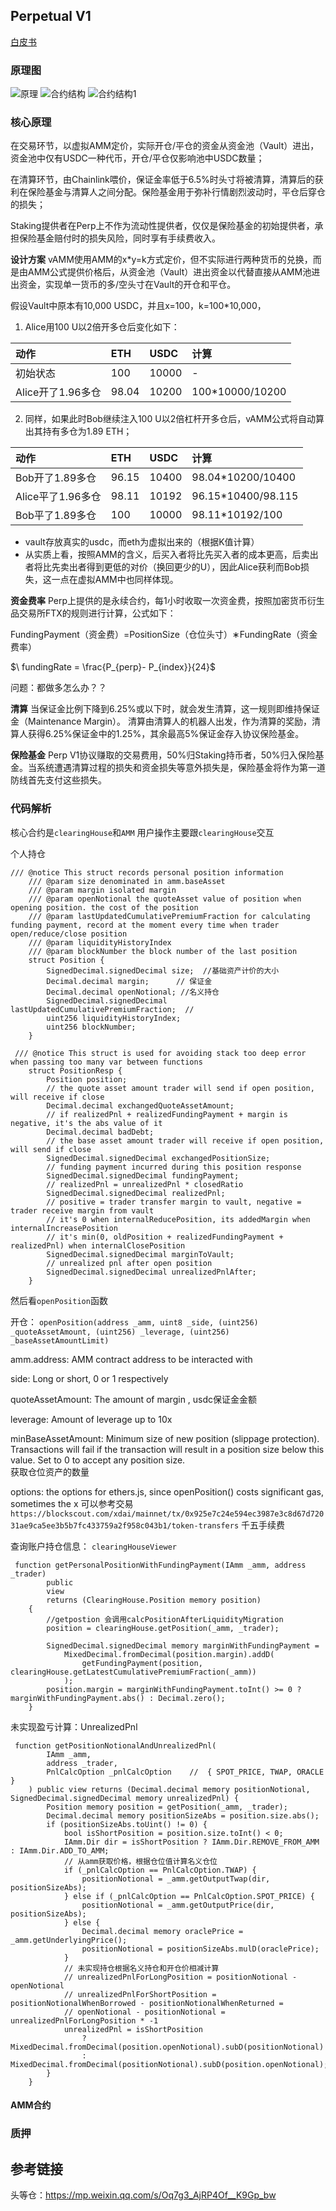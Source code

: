 
## Perpetual V1 

[白皮书](https://www.notion.so/Strike-Protocol-9049cc65e99246d886a230972d0cbd60) 
### 原理图
![原理](./imgs/perp.png)
![合约结构](./imgs/cal.png)
![合约结构1](./imgs/overview.svg)

### 核心原理
在交易环节，以虚拟AMM定价，实际开仓/平仓的资金从资金池（Vault）进出，资金池中仅有USDC一种代币，开仓/平仓仅影响池中USDC数量；

在清算环节，由Chainlink喂价，保证金率低于6.5%时头寸将被清算，清算后的获利在保险基金与清算人之间分配。保险基金用于弥补行情剧烈波动时，平仓后穿仓的损失；  

Staking提供者在Perp上不作为流动性提供者，仅仅是保险基金的初始提供者，承担保险基金赔付时的损失风险，同时享有手续费收入。

**设计方案**
vAMM使用AMM的x*y=k方式定价，但不实际进行两种货币的兑换，而是由AMM公式提供价格后，从资金池（Vault）进出资金以代替直接从AMM池进出资金，实现单一货币的多/空头寸在Vault的开仓和平仓。

假设Vault中原本有10,000 USDC，并且x=100，k=100*10,000，
1. Alice用100 U以2倍开多仓后变化如下：

| 动作 | ETH | USDC | 计算|
| :-----| :---- | :---- | :---- |
| 初始状态 | 100 | 10000 | - |
| Alice开了1.96多仓 | 98.04 | 10200 | 100*10000/10200 |

2. 同样，如果此时Bob继续注入100 U以2倍杠杆开多仓后，vAMM公式将自动算出其持有多仓为1.89 ETH；

| 动作 | ETH | USDC | 计算|
| :-----| :---- | :---- | :---- |
| Bob开了1.89多仓 | 96.15 | 10400 | 98.04*10200/10400|
| Alice平了1.96多仓 | 98.11 | 10192 | 96.15*10400/98.115 |
| Bob平了1.89多仓 | 100 | 10000 | 98.11*10192/100 |

- vault存放真实的usdc，而eth为虚拟出来的（根据K值计算）
- 从实质上看，按照AMM的含义，后买入者将比先买入者的成本更高，后卖出者将比先卖出者得到更低的对价（换回更少的U），因此Alice获利而Bob损失，这一点在虚拟AMM中也同样体现。

**资金费率**
Perp上提供的是永续合约，每1小时收取一次资金费，按照加密货币衍生品交易所FTX的规则进行计算，公式如下：

FundingPayment（资金费）=PositionSize（仓位头寸）∗FundingRate（资金费率）

$\ fundingRate = \frac{P_{perp}- P_{index}}{24}$   

问题：都做多怎么办？？

**清算**
当保证金比例下降到6.25%或以下时，就会发生清算，这一规则即维持保证金（Maintenance Margin）。
清算由清算人的机器人出发，作为清算的奖励，清算人获得6.25%保证金中的1.25%，其余最高5%保证金存入协议保险基金。

**保险基金**
Perp V1协议赚取的交易费用，50%归Staking持币者，50%归入保险基金。当系统遭遇清算过程的损失和资金损失等意外损失是，保险基金将作为第一道防线首先支付这些损失。  

### 代码解析
核心合约是`clearingHouse`和`AMM`
用户操作主要跟`clearingHouse`交互  

个人持仓
```
/// @notice This struct records personal position information
    /// @param size denominated in amm.baseAsset
    /// @param margin isolated margin
    /// @param openNotional the quoteAsset value of position when opening position. the cost of the position
    /// @param lastUpdatedCumulativePremiumFraction for calculating funding payment, record at the moment every time when trader open/reduce/close position
    /// @param liquidityHistoryIndex
    /// @param blockNumber the block number of the last position
    struct Position {
        SignedDecimal.signedDecimal size;  //基础资产计价的大小
        Decimal.decimal margin;      // 保证金
        Decimal.decimal openNotional; //名义持仓
        SignedDecimal.signedDecimal  lastUpdatedCumulativePremiumFraction;  //
        uint256 liquidityHistoryIndex;
        uint256 blockNumber;
    }
```

```
 /// @notice This struct is used for avoiding stack too deep error when passing too many var between functions
    struct PositionResp {
        Position position;
        // the quote asset amount trader will send if open position, will receive if close
        Decimal.decimal exchangedQuoteAssetAmount;
        // if realizedPnl + realizedFundingPayment + margin is negative, it's the abs value of it
        Decimal.decimal badDebt;
        // the base asset amount trader will receive if open position, will send if close
        SignedDecimal.signedDecimal exchangedPositionSize;
        // funding payment incurred during this position response
        SignedDecimal.signedDecimal fundingPayment;
        // realizedPnl = unrealizedPnl * closedRatio
        SignedDecimal.signedDecimal realizedPnl;
        // positive = trader transfer margin to vault, negative = trader receive margin from vault
        // it's 0 when internalReducePosition, its addedMargin when internalIncreasePosition
        // it's min(0, oldPosition + realizedFundingPayment + realizedPnl) when internalClosePosition
        SignedDecimal.signedDecimal marginToVault;
        // unrealized pnl after open position
        SignedDecimal.signedDecimal unrealizedPnlAfter;
    }
```

然后看`openPosition`函数

开仓：
`openPosition(address _amm, uint8 _side, (uint256) _quoteAssetAmount, (uint256) _leverage, (uint256) _baseAssetAmountLimit)`

amm.address: AMM contract address to be interacted with  

side: Long or short, 0 or 1 respectively  

quoteAssetAmount: The amount of margin , usdc保证金金额

leverage: Amount of leverage up to 10x  

minBaseAssetAmount: Minimum size of new position (slippage protection). Transactions will fail if the transaction will result in a position size below this value. Set to 0 to accept any position size.  
 获取仓位资产的数量

options: the options for ethers.js, since openPosition() costs significant gas, sometimes the x 
可以参考交易`https://blockscout.com/xdai/mainnet/tx/0x925e7c24e594ec3987e3c8d67d72031ae9ca5ee3b5b7fc433759a2f958c043b1/token-transfers`
千五手续费

查询账户持仓信息：
`clearingHouseViewer`
```
 function getPersonalPositionWithFundingPayment(IAmm _amm, address _trader)
        public
        view
        returns (ClearingHouse.Position memory position)
    {
        //getpostion 会调用calcPositionAfterLiquidityMigration 
        position = clearingHouse.getPosition(_amm, _trader);
        
        SignedDecimal.signedDecimal memory marginWithFundingPayment =
            MixedDecimal.fromDecimal(position.margin).addD(
                getFundingPayment(position, clearingHouse.getLatestCumulativePremiumFraction(_amm))
            );
        position.margin = marginWithFundingPayment.toInt() >= 0 ? marginWithFundingPayment.abs() : Decimal.zero();
    }
``` 


未实现盈亏计算：UnrealizedPnl
```
 function getPositionNotionalAndUnrealizedPnl(
        IAmm _amm,
        address _trader,
        PnlCalcOption _pnlCalcOption    //  { SPOT_PRICE, TWAP, ORACLE }
    ) public view returns (Decimal.decimal memory positionNotional, SignedDecimal.signedDecimal memory unrealizedPnl) {
        Position memory position = getPosition(_amm, _trader);
        Decimal.decimal memory positionSizeAbs = position.size.abs();
        if (positionSizeAbs.toUint() != 0) {
            bool isShortPosition = position.size.toInt() < 0;
            IAmm.Dir dir = isShortPosition ? IAmm.Dir.REMOVE_FROM_AMM : IAmm.Dir.ADD_TO_AMM;
            // 从amm获取价格，根据仓位值计算名义仓位
            if (_pnlCalcOption == PnlCalcOption.TWAP) {
                positionNotional = _amm.getOutputTwap(dir, positionSizeAbs);
            } else if (_pnlCalcOption == PnlCalcOption.SPOT_PRICE) {
                positionNotional = _amm.getOutputPrice(dir, positionSizeAbs);
            } else {
                Decimal.decimal memory oraclePrice = _amm.getUnderlyingPrice();
                positionNotional = positionSizeAbs.mulD(oraclePrice);
            }
            // 未实现持仓根据名义持仓和开仓价相减计算
            // unrealizedPnlForLongPosition = positionNotional - openNotional
            // unrealizedPnlForShortPosition = positionNotionalWhenBorrowed - positionNotionalWhenReturned =
            // openNotional - positionNotional = unrealizedPnlForLongPosition * -1
            unrealizedPnl = isShortPosition
                ? MixedDecimal.fromDecimal(position.openNotional).subD(positionNotional)
                : MixedDecimal.fromDecimal(positionNotional).subD(position.openNotional);
        }
    }
``` 


#### AMM合约





### 质押


## 参考链接
头等仓：https://mp.weixin.qq.com/s/Oq7g3_AjRP4Of__K9Gp_bw
